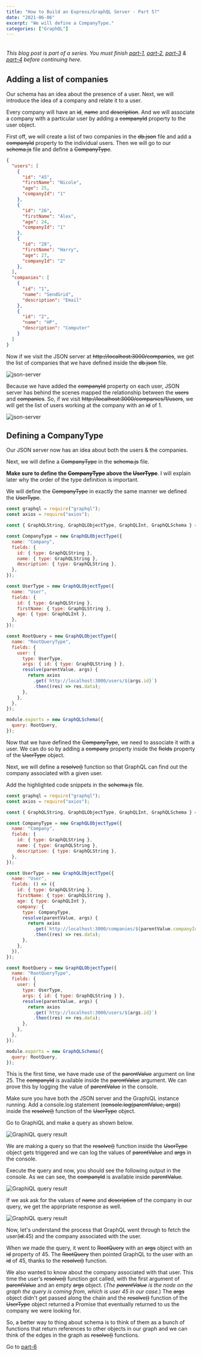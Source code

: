 ```yaml
---
title: "How to Build an Express/GraphQL Server - Part 5?"
date: "2021-06-06"
excerpt: "We will define a CompanyType."
categories: ["GraphQL"]
---
```


```toc

```

###### This blog post is part of a series. You must finish [part-1](https://hemanta.io/how-to-build-an-express-graphql-server-part-one/), [part-2](https://hemanta.io/how-to-build-an-express-graphql-server-part-2/), [part-3](https://hemanta.io/how-to-build-an-express-graphql-server-part-3/) & [part-4](https://hemanta.io/how-to-build-an-express-graphql-server-part-4/) before continuing here.

## Adding a list of companies

Our schema has an idea about the presence of a user. Next, we will introduce the idea of a company and relate it to a user.

Every company will have an ~~id~~, ~~name~~ and ~~description~~. And we will associate a company with a particular user by adding a ~~companyId~~ property to the user object.

First off, we will create a list of two companies in the ~~db.json~~ file and add a ~~companyId~~ property to the individual users. Then we will go to our ~~schema.js~~ file and define a ~~CompanyType~~.

```json:title=server/db.json {numberLines, 7-7, 13-13, 19-19, 22-33}
{
  "users": [
    {
      "id": "45",
      "firstName": "Nicole",
      "age": 25,
      "companyId": "1"
    },
    {
      "id": "26",
      "firstName": "Alex",
      "age": 24,
      "companyId": "1"
    },
    {
      "id": "28",
      "firstName": "Harry",
      "age": 27,
      "companyId": "2"
    },
  ],
  "companies": [
    {
      "id": "1",
      "name": "SendGrid",
      "description": "Email"
    },
    {
      "id": "2",
      "name": "HP",
      "description": "Computer"
    }
  ]
}
```

Now if we visit the JSON server at ~~http://localhost:3000/companies~~, we get the list of companies that we have defined inside the ~~db.json~~ file.

![json-server](../images/graphql/dbJson.png)

Because we have added the ~~companyId~~ property on each user, JSON server has behind the scenes mapped the relationship between the ~~users~~ and ~~companies~~. So, if we visit ~~http://localhost:3000/companies/1/users~~, we will get the list of users working at the company with an ~~id~~ of 1.

![json-server](../images/graphql/dbJson2.png)

## Defining a CompanyType

Our JSON server now has an idea about both the users & the companies.

Next, we will define a ~~CompanyType~~ in the ~~schema.js~~ file.

**Make sure to define the ~~CompanyType~~ above the ~~UserType~~**. I will explain later why the order of the type definition is important.

We will define the ~~CompanyType~~ in exactly the same manner we defined the ~~UserType~~.

```js:title=server/schema.js {numberLines, 6-13}
const graphql = require("graphql");
const axios = require("axios");

const { GraphQLString, GraphQLObjectType, GraphQLInt, GraphQLSchema } = graphql;

const CompanyType = new GraphQLObjectType({
  name: "Company",
  fields: {
    id: { type: GraphQLString },
    name: { type: GraphQLString },
    description: { type: GraphQLString },
  },
});

const UserType = new GraphQLObjectType({
  name: "User",
  fields: {
    id: { type: GraphQLString },
    firstName: { type: GraphQLString },
    age: { type: GraphQLInt },
  },
});

const RootQuery = new GraphQLObjectType({
  name: "RootQueryType",
  fields: {
    user: {
      type: UserType,
      args: { id: { type: GraphQLString } },
      resolve(parentValue, args) {
        return axios
          .get(`http://localhost:3000/users/${args.id}`)
          .then((res) => res.data);
      },
    },
  },
});

module.exports = new GraphQLSchema({
  query: RootQuery,
});
```

Now that we have defined the ~~CompanyType~~, we need to associate it with a user. We can do so by adding a ~~company~~ property inside the ~~fields~~ property of the ~~UserType~~ object.

Next, we will define a ~~resolve()~~ function so that GraphQL can find out the company associated with a given user.

Add the highlighted code snippets in the ~~schema.js~~ file.

```js:title=server/schema.js {numberLines, 21-28}
const graphql = require("graphql");
const axios = require("axios");

const { GraphQLString, GraphQLObjectType, GraphQLInt, GraphQLSchema } = graphql;

const CompanyType = new GraphQLObjectType({
  name: "Company",
  fields: {
    id: { type: GraphQLString },
    name: { type: GraphQLString },
    description: { type: GraphQLString },
  },
});

const UserType = new GraphQLObjectType({
  name: "User",
  fields: () => ({
    id: { type: GraphQLString },
    firstName: { type: GraphQLString },
    age: { type: GraphQLInt },
    company: {
      type: CompanyType,
      resolve(parentValue, args) {
        return axios
          .get(`http://localhost:3000/companies/${parentValue.companyId}`)
          .then((res) => res.data);
      },
    },
  }),
});

const RootQuery = new GraphQLObjectType({
  name: "RootQueryType",
  fields: {
    user: {
      type: UserType,
      args: { id: { type: GraphQLString } },
      resolve(parentValue, args) {
        return axios
          .get(`http://localhost:3000/users/${args.id}`)
          .then((res) => res.data);
      },
    },
  },
});

module.exports = new GraphQLSchema({
  query: RootQuery,
});
```

This is the first time, we have made use of the ~~parentValue~~ argument on line 25. The ~~companyId~~ is available inside the ~~parentValue~~ argument. We can prove this by logging the value of ~~parentValue~~ in the console.

Make sure you have both the JSON server and the GraphiQL instance running. Add a console.log statement (~~console.log(parentValue, args)~~) inside the ~~resolve()~~ function of the ~~UserType~~ object.

Go to GraphiQL and make a query as shown below.

![GraphiQL query result](../images/graphql/companyIdSuccess.png)

We are making a query so that the ~~resolve()~~ function inside the ~~UserType~~ object gets triggered and we can log the values of ~~parentValue~~ and ~~args~~ in the console.

Execute the query and now, you should see the following output in the console. As we can see, the ~~companyId~~ is available inside ~~parentValue~~.

![GraphiQL query result](../images/graphql/companyId.png)

If we ask ask for the values of ~~name~~ and ~~description~~ of the company in our query, we get the apprpriate response as well.

![GraphiQL query result](../images/graphql/companyDetailSuccess.png)

Now, let's understand the process that GraphQL went through to fetch the user(~~id~~:45) and the company associated with the user.

When we made the query, it went to ~~RootQuery~~ with an ~~args~~ object with an ~~id~~ property of 45. The ~~RootQuery~~ then pointed GraphQL to the user with an ~~id~~ of 45, thanks to the ~~resolve()~~ function.

We also wanted to know about the company associated with that user. This time the user’s ~~resolve()~~ function got called, with the first argument of ~~parentValue~~ and an empty ~~args~~ object. (_The ~~parentValue~~ is the node on the graph the query is coming from, which is user 45 in our case._) The ~~args~~ object didn't get passed along the chain and the ~~resolve()~~ function of the ~~UserType~~ object returned a Promise that eventually returned to us the company we were looking for.

So, a better way to thing about schema is to think of them as a bunch of functions that return references to other objects in our graph and we can think of the edges in the graph as ~~resolve()~~ functions.

Go to [part-6](https://hemanta.io/how-to-build-an-express-graphql-server-part-6/)
